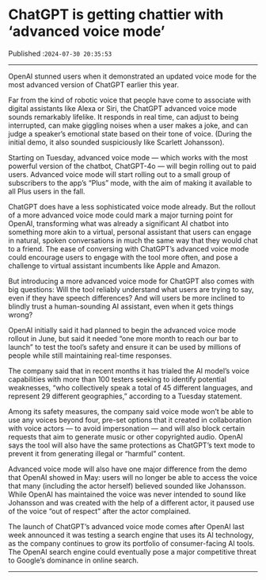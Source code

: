 # ChatGPT is getting chattier with ‘advanced voice mode’

Published :`2024-07-30 20:35:53`

---

OpenAI stunned users when it demonstrated an updated voice mode for the most advanced version of ChatGPT earlier this year.

Far from the kind of robotic voice that people have come to associate with digital assistants like Alexa or Siri, the ChatGPT advanced voice mode sounds remarkably lifelike. It responds in real time, can adjust to being interrupted, can ﻿make giggling noises when a user makes a joke, and can judge a speaker’s emotional state based on their tone of voice. (During the initial demo, it also sounded suspiciously like Scarlett Johansson).

Starting on Tuesday, advanced voice mode — which works with the most powerful version of the chatbot, ChatGPT-4o — will begin rolling out to paid users. Advanced voice mode will start rolling out to a small group of subscribers to the app’s “Plus” mode, with the aim of making it available to all Plus users in the fall.

ChatGPT does have a less sophisticated voice mode already. But the rollout of a more advanced voice mode could mark a major turning point for OpenAI, transforming what was already a significant AI chatbot into something more akin to a virtual, personal assistant that users can engage in natural, spoken conversations in much the same way that they would chat to a friend. The ease of conversing with ChatGPT’s advanced voice mode could encourage users to engage with the tool more often, and pose a challenge to virtual assistant incumbents like Apple and Amazon.

But introducing a more advanced voice mode for ChatGPT also comes with big questions: Will the tool reliably understand what users are trying to say, even if they have speech differences? And will users be more inclined to blindly trust a human-sounding AI assistant, even when it gets things wrong?

OpenAI initially said it had planned to begin the advanced voice mode rollout in June, but said it needed “one more month to reach our bar to launch” to test the tool’s safety and ensure it can be used by millions of people while still maintaining real-time responses.

The company said that in recent months it has trialed the AI model’s voice capabilities with more than 100 testers seeking to identify potential weaknesses, “who collectively speak a total of 45 different languages, and represent 29 different geographies,” according to a Tuesday statement.

Among its safety measures, the company said voice mode won’t be able to use any voices beyond four, pre-set options that it created in collaboration with voice actors — to avoid impersonation — and will also block certain requests that aim to generate music or other copyrighted audio. OpenAI says the tool will also have the same protections as ChatGPT’s text mode to prevent it from generating illegal or “harmful” content.

Advanced voice mode will also have one major difference from the demo that OpenAI showed in May: users will no longer be able to access the voice that many (including the actor herself) believed sounded like Johansson. While OpenAI has maintained the voice was never intended to sound like Johansson and was created with the help of a different actor, it paused use of the voice “out of respect” after the actor complained.

The launch of ChatGPT’s advanced voice mode comes after OpenAI last week announced it was testing a search engine that uses its AI technology, as the company continues to grow its portfolio of consumer-facing AI tools. The OpenAI search engine could eventually pose a major competitive threat to Google’s dominance in online search.

---

